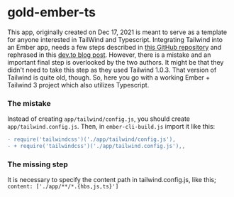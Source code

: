 # gold-ember-ts

This app, originally created on Dec 17, 2021 is meant to serve as a template for anyone interested in TailWind and Typescript. Integrating Tailwind into an Ember app, needs a few steps described in [this GitHub repository](https://github.com/chrism/emberjs-tailwind-purgecss) and rephrased in this [dev.to blog post](https://dev.to/jamesbyrne/using-tailwindcss-with-ember-41el). However, there is a mistake and an important final step is overlooked by the two authors. It might be that they didn't need to take this step as they used Tailwind 1.0.3. That version of Tailwind is quite old, though. So, here you go with a working Ember + Tailwind 3 project which also utilizes Typescript.

### The mistake
Instead of creating `app/tailwind/config.js`, you should create `app/tailwind.config.js`. Then, in `ember-cli-build.js` import it like this:

```diff
- require('tailwindcss')('./app/tailwind/config.js'),
- + require('tailwindcss')('./app/tailwind.config.js'),,
```

### The missing step
It is necessary to specify the content path in tailwind.config.js, like this;
`content: ['./app/**/*.{hbs,js,ts}']`

